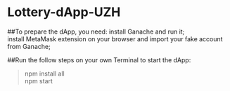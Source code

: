 # Lottery-dApp-UZH
##To prepare the dApp, you need:
install Ganache and run it;  
install MetaMask extension on your browser and import your fake account from Ganache;

##Run the follow steps on your own Terminal to start the dApp:
>npm install all   
npm start

